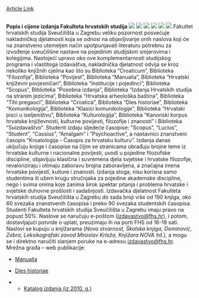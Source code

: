 [Article Link](https://www.fhs.hr/znanost/nakladnicka_djelatnost/izdanja)

## 
**Popis i cijene izdanja Fakulteta hrvatskih studija**
![](https://www.fhs.hr/images/50042834/Cjenik_izdanja_FHS_1._listopada_2025_page-0001.jpg)
![](https://www.fhs.hr/images/50042834/Cjenik_izdanja_FHS_1._listopada_2025_page-0002.jpg)
![](https://www.fhs.hr/images/50042834/Cjenik_izdanja_FHS_1._listopada_2025_page-0003.jpg)
![](https://www.fhs.hr/images/50042834/Cjenik_izdanja_FHS_1._listopada_2025_page-0004.jpg)
![](https://www.fhs.hr/images/50042834/Cjenik_izdanja_FHS_1._listopada_2025_page-0005.jpg)
![](https://www.fhs.hr/images/50042834/5_page-0006.jpg)
Fakultet hrvatskih studija Sveučilišta u Zagrebu veliku pozornost posvećuje nakladničkoj djelatnosti koja se odnosi na objavljivanje onih naslova koji će na znanstveno utemeljen način upotpunjavati literaturu potrebnu za izvođenje sveučilišne nastave na pojedinim studijskim smjerovima i kolegijima. 
Nastojeći upravo oko ove komplementarnosti studijskog programa i vlastitoga izdavaštva, nakladnička djelatnost odvija se kroz nekoliko knjižnih cjelina kao što su Biblioteka “Croaticum”, Biblioteka “Filozofija”, Biblioteka “Povijest”, Biblioteka “Manualia”, Biblioteka “Hrvatski književni povjesničari”, Biblioteka “Institucije i pojedinci“, Biblioteka “Scopus”, Biblioteka “Posebna izdanja”, Biblioteka “Izdanja Hrvatskih studija na stranim jezicima“, Biblioteka “Hrvatska arheološka baština”, Biblioteka “Tihi pregaoci”, Biblioteka “Croatica”, Biblioteka “Dies historiae”, Biblioteka “Komunikologija”, Biblioteka “Klasici komunikologije”, Biblioteka “Hrvatski pisci u iseljeništvu”, Biblioteka “Kulturologija”, Biblioteka “Kanonski korpus hrvatske književnosti, kulturne povijesti, filozofije i znanosti” i Biblioteka “Suizdavaštvo”.
Studenti izdaju sljedeće časopise: “Scopus”, “Lucius”, “Student”, “Cassius”, “Amalgam” i “Psychoactive”, a nastavnici znanstveni časopis “Kroatologija - Časopis za hrvatsku kulturu”. 
Izdanja danas uključuju knjige i časopise na čijim se stranicama obrađuju brojne teme iz hrvatske kulturne i nacionalne povijesti, uvodi u pojedine filozofske discipline, objavljuju klasična i suvremena djela svjetske i hrvatske filozofije, revaloriziraju i otimaju zaboravu brojna zaboravljena, a značajna imena hrvatske povijesti, kulture i znanosti. 
Izdanja stoga, nisu korisna samo studentima ili užem krugu stručnjaka za pojedine akademske discipline, nego i svima onima koje zanima širok spektar pitanja i problema hrvatske i svjetske duhovne prošlosti i sadašnjosti. 
Izdavačka djelatnost Fakulteta hrvatskih studija Sveučilišta u Zagrebu do sada broji više od 190 knjiga, oko 60 svezaka znanstvenih časopisa i preko 90 svezaka studentskih časopisa. 
Studenti Fakulteta hrvatskih studija Sveučilišta u Zagrebu imaju pravo na popust 50%. Naslove se naručuju e-poštom (izdavastvo@fhs.hr), i potom, dostavljajući potvrde o uplati, preuzimaju ih na porti FHS od 16-19 sati.
Naslovi se kupuju u knjižarama (_Nova stvarnost, Školska knjiga, Dominović, Zebra, Leksikografski zavod Miroslav Krleža, Knjižara NOVA_ itd.), a mogu se i direktno naručiti slanjem poruke na e-adresu izdavastvo@fhs.hr.
Mrežna građa – web publikacije:  

  * [Manualia](https://www.fhs.unizg.hr/znanost/nakladnicka_djelatnost/izdanja/manualia)  

  * [Dies historiae](https://www.fhs.unizg.hr/znanost/nakladnicka_djelatnost/izdanja/dies_hitoriae)
  *   * [Katalog izdanja (iz 2010. g.)](https://www.fhs.hr/images/50042834/Katalog_izdanja_2010-ispr.pdf)


  

